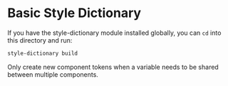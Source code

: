 # Basic Style Dictionary

If you have the style-dictionary module installed globally, you can `cd` into this directory and run:

```bash
style-dictionary build
```

Only create new component tokens when a variable needs to be shared between multiple components.
